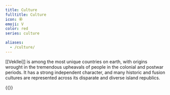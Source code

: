 ```yaml
---
title: Culture
fulltitle: Culture
icon: 🏵️
emoji: V
color: red
series: culture

aliases:
  - /culture/
---
```

[[Vekllei]] is among the most unique countries on earth, with origins wrought in the tremendous upheavals of people in the colonial and postwar periods. It has a strong independent character, and many historic and fusion cultures are represented across its disparate and diverse island republics.

{{<sublist>}}